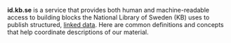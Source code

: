 **id.kb.se** is a service that provides both human and machine-readable access to building blocks the National Library of Sweden (KB) uses to publish structured, [linked data](https://en.wikipedia.org/wiki/Linked_data). Here are common definitions and concepts that help coordinate descriptions of our material.
